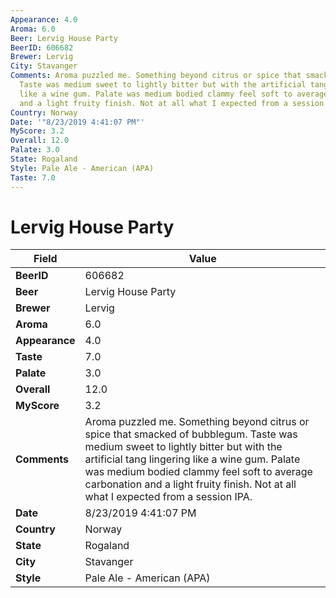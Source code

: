 ```yaml
---
Appearance: 4.0
Aroma: 6.0
Beer: Lervig House Party
BeerID: 606682
Brewer: Lervig
City: Stavanger
Comments: Aroma puzzled me. Something beyond citrus or spice that smacked of bubblegum.
  Taste was medium sweet to lightly bitter but with the artificial tang lingering
  like a wine gum. Palate was medium bodied clammy feel soft to average carbonation
  and a light fruity finish. Not at all what I expected from a session IPA.
Country: Norway
Date: '"8/23/2019 4:41:07 PM"'
MyScore: 3.2
Overall: 12.0
Palate: 3.0
State: Rogaland
Style: Pale Ale - American (APA)
Taste: 7.0
---
```


# Lervig House Party

| Field         | Value |
|---------------|-------|
| **BeerID** | 606682 |
| **Beer** | Lervig House Party |
| **Brewer** | Lervig |
| **Aroma** | 6.0 |
| **Appearance** | 4.0 |
| **Taste** | 7.0 |
| **Palate** | 3.0 |
| **Overall** | 12.0 |
| **MyScore** | 3.2 |
| **Comments** | Aroma puzzled me. Something beyond citrus or spice that smacked of bubblegum. Taste was medium sweet to lightly bitter but with the artificial tang lingering like a wine gum. Palate was medium bodied clammy feel soft to average carbonation and a light fruity finish. Not at all what I expected from a session IPA. |
| **Date** | 8/23/2019 4:41:07 PM |
| **Country** | Norway |
| **State** | Rogaland |
| **City** | Stavanger |
| **Style** | Pale Ale - American (APA) |
